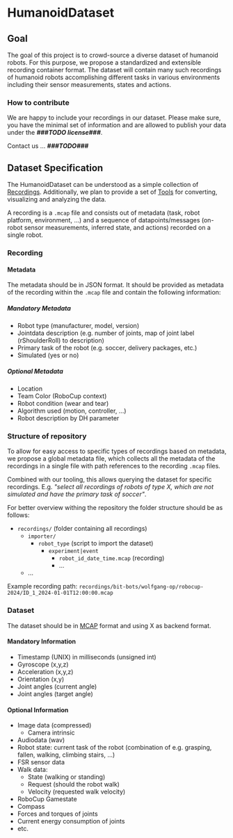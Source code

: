 # HumanoidDataset

## Goal

The goal of this project is to crowd-source a diverse dataset of humanoid robots.
For this purpose, we propose a standardized and extensible recording container format.
The dataset will contain many such recordings of humanoid robots accomplishing different tasks in various environments including their sensor measurements, states and actions.

### How to contribute

We are happy to include your recordings in our dataset.
Please make sure, you have the minimal set of information and are allowed to publish your data under the _**###TODO license###**_.

Contact us ... _**###TODO###**_

## Dataset Specification

The HumanoidDataset can be understood as a simple collection of [Recordings](#recording).
Additionally, we plan to provide a set of [Tools](#tools) for converting, visualizing and analyzing the data.

A recording is a `.mcap` file and consists out of metadata (task, robot platform, environment, ...) and a sequence of datapoints/messages (on-robot sensor measurements, inferred state, and actions) recorded on a single robot.

### Recording

#### Metadata

The metadata should be in JSON format.
It should be provided as metadata of the recording within the `.mcap` file and contain the following information:

##### Mandatory Metadata

- Robot type (manufacturer, model, version)
- Jointdata description (e.g. number of joints, map of joint label (rShoulderRoll) to description)
- Primary task of the robot (e.g. soccer, delivery packages, etc.)
- Simulated (yes or no)

##### Optional Metadata

- Location
- Team Color (RoboCup context)
- Robot condition (wear and tear)
- Algorithm used (motion, controller, ...)
- Robot description by DH parameter

### Structure of repository

To allow for easy access to specific types of recordings based on metadata, we propose a global metadata file,
which collects all the metadata of the recordings in a single file with path references to the recording `.mcap` files.

Combined with our tooling, this allows querying the dataset for specific recordings.
E.g. _"select all recordings of robots of type X, which are not simulated and have the primary task of soccer"_.

For better overview withing the repository the folder structure should be as follows:
- `recordings/` (folder containing all recordings)
  - `importer/`
    - `robot_type` (script to import the dataset)
        - `experiment|event`
            - `robot_id_date_time.mcap` (recording)
            - ...
  - ...

Example recording path: `recordings/bit-bots/wolfgang-op/robocup-2024/ID_1_2024-01-01T12:00:00.mcap`


### Dataset
The dataset should be in [MCAP](https://mcap.dev/) format and using X as backend format.

#### Mandatory Information
- Timestamp (UNIX) in milliseconds (unsigned int)
- Gyroscope (x,y,z)
- Acceleration (x,y,z)
- Orientation (x,y)
- Joint angles (current angle)
- Joint angles (target angle)

#### Optional Information
- Image data (compressed)
  - Camera intrinsic
- Audiodata (wav)
- Robot state: current task of the robot (combination of e.g. grasping, fallen, walking, climbing stairs, ...)
- FSR sensor data
- Walk data:
  - State (walking or standing)
  - Request (should the robot walk)
  - Velocity (requested walk velocity)
- RoboCup Gamestate
- Compass
- Forces and torques of joints
- Current energy consumption of joints
- etc.

